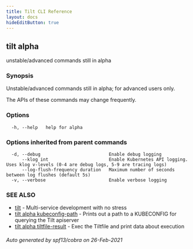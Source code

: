 ```yaml
---
title: Tilt CLI Reference
layout: docs
hideEditButton: true
---
```

## tilt alpha

unstable/advanced commands still in alpha

### Synopsis

Unstable/advanced commands still in alpha; for advanced users only.

The APIs of these commands may change frequently.


### Options

```
  -h, --help   help for alpha
```

### Options inherited from parent commands

```
  -d, --debug                          Enable debug logging
      --klog int                       Enable Kubernetes API logging. Uses klog v-levels (0-4 are debug logs, 5-9 are tracing logs)
      --log-flush-frequency duration   Maximum number of seconds between log flushes (default 5s)
  -v, --verbose                        Enable verbose logging
```

### SEE ALSO

* [tilt](tilt.html)	 - Multi-service development with no stress
* [tilt alpha kubeconfig-path](tilt_alpha_kubeconfig-path.html)	 - Prints out a path to a KUBECONFIG for querying the Tilt apiserver
* [tilt alpha tiltfile-result](tilt_alpha_tiltfile-result.html)	 - Exec the Tiltfile and print data about execution

###### Auto generated by spf13/cobra on 26-Feb-2021
